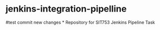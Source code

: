 # jenkins-integration-pipelline
#test commit new changes *
Repository for SIT753 Jenkins Pipeline Task

